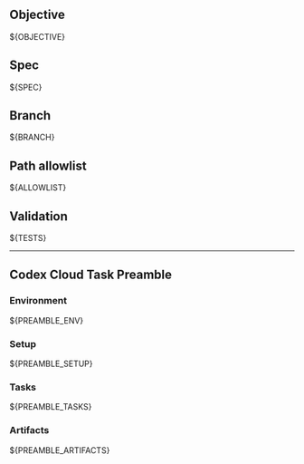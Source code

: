 ## Objective
${OBJECTIVE}

## Spec
${SPEC}

## Branch
${BRANCH}

## Path allowlist
${ALLOWLIST}

## Validation
${TESTS}

---

## Codex Cloud Task Preamble

### Environment
${PREAMBLE_ENV}

### Setup
${PREAMBLE_SETUP}

### Tasks
${PREAMBLE_TASKS}

### Artifacts
${PREAMBLE_ARTIFACTS}

